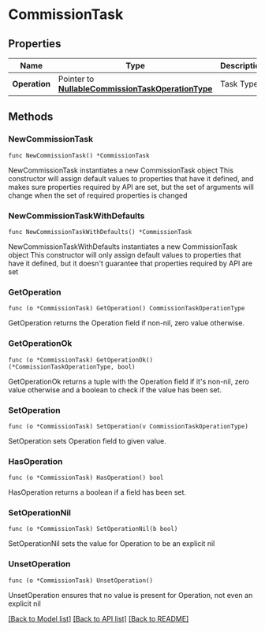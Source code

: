 # CommissionTask

## Properties

Name | Type | Description | Notes
------------ | ------------- | ------------- | -------------
**Operation** | Pointer to [**NullableCommissionTaskOperationType**](CommissionTaskOperationType.md) | Task Type | [optional] 

## Methods

### NewCommissionTask

`func NewCommissionTask() *CommissionTask`

NewCommissionTask instantiates a new CommissionTask object
This constructor will assign default values to properties that have it defined,
and makes sure properties required by API are set, but the set of arguments
will change when the set of required properties is changed

### NewCommissionTaskWithDefaults

`func NewCommissionTaskWithDefaults() *CommissionTask`

NewCommissionTaskWithDefaults instantiates a new CommissionTask object
This constructor will only assign default values to properties that have it defined,
but it doesn't guarantee that properties required by API are set

### GetOperation

`func (o *CommissionTask) GetOperation() CommissionTaskOperationType`

GetOperation returns the Operation field if non-nil, zero value otherwise.

### GetOperationOk

`func (o *CommissionTask) GetOperationOk() (*CommissionTaskOperationType, bool)`

GetOperationOk returns a tuple with the Operation field if it's non-nil, zero value otherwise
and a boolean to check if the value has been set.

### SetOperation

`func (o *CommissionTask) SetOperation(v CommissionTaskOperationType)`

SetOperation sets Operation field to given value.

### HasOperation

`func (o *CommissionTask) HasOperation() bool`

HasOperation returns a boolean if a field has been set.

### SetOperationNil

`func (o *CommissionTask) SetOperationNil(b bool)`

 SetOperationNil sets the value for Operation to be an explicit nil

### UnsetOperation
`func (o *CommissionTask) UnsetOperation()`

UnsetOperation ensures that no value is present for Operation, not even an explicit nil

[[Back to Model list]](../README.md#documentation-for-models) [[Back to API list]](../README.md#documentation-for-api-endpoints) [[Back to README]](../README.md)


